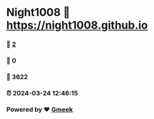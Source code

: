 # Night1008 :link: https://night1008.github.io 
### :page_facing_up: [2](https://night1008.github.io/tag.html) 
### :speech_balloon: 0 
### :hibiscus: 3622 
### :alarm_clock: 2024-03-24 12:46:15 
### Powered by :heart: [Gmeek](https://github.com/Meekdai/Gmeek)
